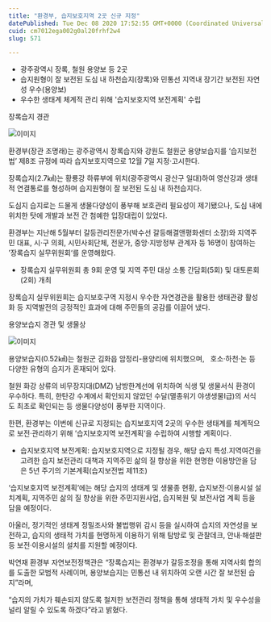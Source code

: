 ```yaml
---
title: "환경부, 습지보호지역 2곳 신규 지정"
datePublished: Tue Dec 08 2020 17:52:55 GMT+0000 (Coordinated Universal Time)
cuid: cm7012ega002g0al20frhf2w4
slug: 571

---
```



- 광주광역시 장록, 철원 용양보 등 2곳
- 습지원형이 잘 보전된 도심 내 하천습지(장록)와 민통선 지역내 장기간 보전된 자연성 우수(용양보)
- 우수한 생태계 체계적 관리 위해 '습지보호지역 보전계획' 수립

장록습지 경관

![이미지](https://cdn.hashnode.com/res/hashnode/image/upload/v1739250873644/9032a467-3ece-4d98-830e-65529bca9416.png)

환경부(장관 조명래)는 광주광역시 장록습지와 강원도 철원군 용양보습지를 ‘습지보전법’ 제8조 규정에 따라 습지보호지역으로 12월 7일 지정‧고시한다.

장록습지(2.7㎢)는 황룡강 하류부에 위치(광주광역시 광산구 일대)하여 영산강과 생태적 연결통로를 형성하며 습지원형이 잘 보전된 도심 내 하천습지다.

도심지 습지로는 드물게 생물다양성이 풍부해 보호관리 필요성이 제기됐으나, 도심 내에 위치한 탓에 개발과 보전 간 첨예한 입장대립이 있었다.

환경부는 지난해 5월부터 갈등관리전문가(박수선 갈등해결앤평화센터 소장)와 지역주민 대표, 시·구 의회, 시민사회단체, 전문가, 중앙·지방정부 관계자 등 16명이 참여하는 ’장록습지 실무위원회‘를 운영해왔다.

* 장록습지 실무위원회 총 9회 운영 및 지역 주민 대상 소통 간담회(5회) 및 대토론회(2회) 개최

장록습지 실무위원회는 습지보호구역 지정시 우수한 자연경관을 활용한 생태관광 활성화 등 지역발전의 긍정적인 효과에 대해 주민들의 공감를 이끌어 냈다.

용양보습지 경관 및 생물상

![이미지](https://cdn.hashnode.com/res/hashnode/image/upload/v1739250876402/31066475-d99c-4f0d-8177-eca6ee5535cb.png)

용양보습지(0.52㎢)는 철원군 김화읍 암정리-용양리에 위치했으며,   호소·하천·논 등 다양한 유형의 습지가 혼재되어 있다.

철원 화강 상류의 비무장지대(DMZ) 남방한계선에 위치하여 식생 및 생물서식 환경이 우수하다. 특히, 한탄강 수계에서 확인되지 않았던 수달(멸종위기 야생생물Ⅰ급)의 서식도 최초로 확인되는 등 생물다양성이 풍부한 지역이다.

한편, 환경부는 이번에 신규로 지정되는 습지보호지역 2곳의 우수한 생태계를 체계적으로 보전·관리하기 위해 ’습지보호지역 보전계획’을 수립하여 시행할 계획이다.

* 습지보호지역 보전계획: 습지보호지역으로 지정될 경우, 해당 습지 특성․지역여건을 고려한 습지 보전관리 대책과 지역주민 삶의 질 향상을 위한 현명한 이용방안을 담은 5년 주기의 기본계획(습지보전법 제11조)

‘습지보호지역 보전계획’에는 해당 습지의 생태계 및 생물종 현황, 습지보전‧이용시설 설치계획, 지역주민 삶의 질 향상을 위한 주민지원사업, 습지복원 및 보전사업 계획 등을 담을 예정이다.

아울러, 정기적인 생태계 정밀조사와 불법행위 감시 등을 실시하여 습지의 자연성을 보전하고, 습지의 생태적 가치를 현명하게 이용하기 위해 탐방로 및 관찰데크, 안내‧해설판 등 보전‧이용시설의 설치를 지원할 예정이다.

박연재 환경부 자연보전정책관은 “장록습지는 환경부가 갈등조정을 통해 지역사회 합의를 도출한 모범적 사례이며, 용양보습지는 민통선 내 위치하여 오랜 시간 잘 보전된 습지”라며,

“습지의 가치가 훼손되지 않도록 철저한 보전관리 정책을 통해 생태적 가치 및 우수성을 널리 알릴 수 있도록 하겠다”라고 밝혔다.